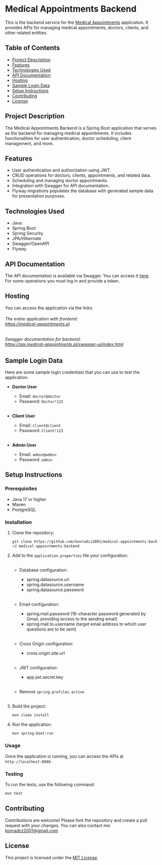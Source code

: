 # Medical Appointments Backend

This is the backend service for the <a href="https://medical-appointments.pl" target="_blank">Medical Appointments</a> application. It provides APIs for managing medical appointments, doctors, clients, and other related entities.

## Table of Contents

- [Project Description](#project-description)
- [Features](#features)
- [Technologies Used](#technologies-used)
- [API Documentation](#api-documentation)
- [Hosting](#hosting)
- [Sample Login Data](#sample-login-data)
- [Setup Instructions](#setup-instructions)
- [Contributing](#contributing)
- [License](#license)

## Project Description

The Medical Appointments Backend is a Spring Boot application that serves as the backend for managing medical appointments. It includes functionalities for user authentication, doctor scheduling, client management, and more.

## Features

- User authentication and authorization using JWT.
- CRUD operations for doctors, clients, appointments, and related data.
- Scheduling and managing doctor appointments.
- Integration with Swagger for API documentation.
- Flyway migrations populates the database with generated sample data for presentation purposes.

## Technologies Used

- Java
- Spring Boot
- Spring Security
- JPA/Hibernate
- Swagger/OpenAPI
- Flyway

## API Documentation

The API documentation is available via Swagger. You can access it <a href="https://api.medical-appointments.pl/swagger-ui/index.html" target="_blank">here</a>.
<br>For some operations you must log in and provide a token.

## Hosting
You can access the application via the links:
###### The entire application with frontend:<br> <a href="https://medical-appointments.pl" target="_blank">https://medical-appointments.pl</a>
###### Swagger documentation for backend:<br> <a href="https://api.medical-appointments.pl/swagger-ui/index.html" target="_blank">https://api.medical-appointments.pl/swagger-ui/index.html</a>

## Sample Login Data

Here are some sample login credentials that you can use to test the application:

- **Doctor User**
   - Email: `doctor@doctor`
   - Password: `Doctor!123`
<br><br>
- **Client User**
   - Email: `client@client`
   - Password: `Client!123`
     <br><br>

- **Admin User**
   - Email: `admin@admin`
   - Password: `admin`

## Setup Instructions

### Prerequisites

- Java 17 or higher
- Maven
- PostgreSQL

### Installation

1. Clone the repository:
    ```bash
    git clone https://github.com/konradcz2001/medical-appointments-backend.git
    cd medical-appointments-backend
    ```

2. Add to the `application.properties` file your configuration:<br><br>
    - Database configuration:
      - spring.datasource.url
      - spring.datasource.username
      - spring.datasource.password<br><br>
      
    - Email configuration:
       - spring.mail.password (16-character password generated by Gmail, providing access to the sending email)
       - spring.mail.to.username (target email address to which user questions are to be sent)<br><br>
   
    - Cross Origin configuration:
       - cross.origin.site.url<br><br>

   - JWT configuration:
      - app.jwt.secret.key<br><br>
     
   - Remove `spring.profiles.active`<br><br>

3. Build the project:
    ```bash
    mvn clean install
    ```

4. Run the application:
    ```bash
    mvn spring-boot:run
    ```

### Usage

Once the application is running, you can access the APIs at `http://localhost:8080`.

### Testing

To run the tests, use the following command:
```bash
mvn test
```

## Contributing
Contributions are welcome! Please fork the repository and create a pull request with your changes. You can also contact me: konradcz2001@gmail.com

## License
This project is licensed under the [MIT License](LICENSE).<br><br>



